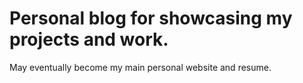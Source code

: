 # Personal blog for showcasing my projects and work. 
May eventually become my main personal website and resume.
